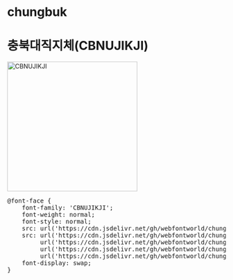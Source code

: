 # chungbuk

# 충북대직지체(CBNUJIKJI)

<a href="https://wess.tistory.com" target="_blank">
    <img src="https://webfontworld.github.io/chungbuk/CBNUJIKJI.jpg" alt="CBNUJIKJI" style="width:300px">
</a>
<pre>
@font-face {
    font-family: 'CBNUJIKJI';
    font-weight: normal;
    font-style: normal;
    src: url('https://cdn.jsdelivr.net/gh/webfontworld/chungbuk/CBNUJIKJI.eot');
    src: url('https://cdn.jsdelivr.net/gh/webfontworld/chungbuk/CBNUJIKJI.eot?#iefix') format('embedded-opentype'),
         url('https://cdn.jsdelivr.net/gh/webfontworld/chungbuk/CBNUJIKJI.woff2') format('woff2'),
         url('https://cdn.jsdelivr.net/gh/webfontworld/chungbuk/CBNUJIKJI.woff') format('woff'),
         url('https://cdn.jsdelivr.net/gh/webfontworld/chungbuk/CBNUJIKJI.ttf') format("truetype");
    font-display: swap;
} 
</pre>
